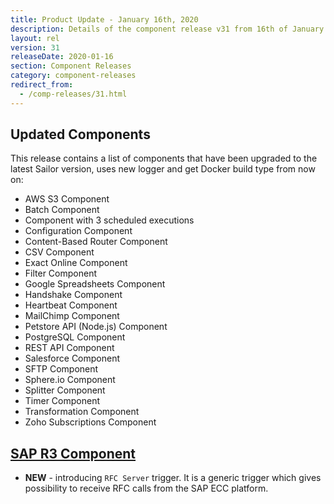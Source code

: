 ```yaml
---
title: Product Update - January 16th, 2020
description: Details of the component release v31 from 16th of January 2020
layout: rel
version: 31
releaseDate: 2020-01-16
section: Component Releases
category: component-releases
redirect_from:
  - /comp-releases/31.html
---
```


## Updated Components

This release contains a list of components that have been upgraded to the latest Sailor version, uses new logger and get Docker build type from now on:

*   AWS S3 Component
*   Batch Component
*   Component with 3 scheduled executions
*   Configuration Component
*   Content-Based Router Component
*   CSV Component
*   Exact Online Component
*   Filter Component
*   Google Spreadsheets Component
*   Handshake Component
*   Heartbeat Component
*   MailChimp Component
*   Petstore API (Node.js) Component
*   PostgreSQL Component
*   REST API Component
*   Salesforce Component
*   SFTP Component
*   Sphere.io Component
*   Splitter Component
*   Timer Component
*   Transformation Component
*   Zoho Subscriptions Component

## [SAP R3 Component](/components/sap-r3/)

*  **NEW** - introducing `RFC Server` trigger. It is a generic trigger which gives possibility to receive RFC calls from the SAP ECC platform.
